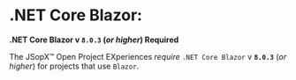 ﻿
# .NET Core Blazor:
**.NET Core Blazor v `8.0.3` (_or higher_) Required**

The JSopX™ Open Project EXperiences _require_ `.NET Core Blazor` v **`8.0.3`** (_or higher_) for projects that use `Blazor`.

<!-- START JSOPX NOVA DOCX HEADER
group: 'Technologies'
subGroup: '.NET Core Blazor'
isDraft: false
isProductionReady: true
toc: true
END JSOPX NOVA DOCX HEADER -->

